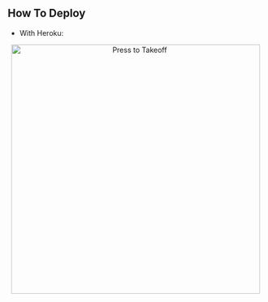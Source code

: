 ## How To Deploy 
* With Heroku:
<p align="center">
   <a href = "https://heroku.com/deploy?template=https://github.com/hellboyekdamop/test"><img src="https://telegra.ph/file/57c4edb389224c9cf9996.png" alt="Press to Takeoff" width="490px"></a>
</p>
<br>
